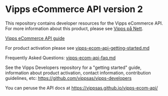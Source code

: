 # Vipps eCommerce API version 2

This repository contains developer resources for the Vipps eCommerce API.
For more information about this product, please see
[Vipps på Nett](https://www.vipps.no/bedrift/vipps-pa-nett).

[Vipps eCommerce API guide](vipps-ecom-api.md)

For product activation please see [vipps-ecom-api-getting-started.md](https://github.com/vippsas/vipps-developers/blob/master/vipps-developer-portal-getting-started.md)

Frequently Asked Questions: [vipps-ecom-api-faq.md](vipps-ecom-api-faq.md)

See the Vipps Developers repository for
a "getting started" guide,
information about product activation,
contact information,
contribution guidelines,
etc:
https://github.com/vippsas/vipps-developers  

You can peruse the API docs at https://vippsas.github.io/vipps-ecom-api/
